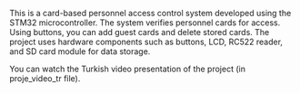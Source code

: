 This is a card-based personnel access control system developed using the STM32 microcontroller. The system verifies personnel cards for access. 
Using buttons, you can add guest cards and delete stored cards. 
The project uses hardware components such as buttons, LCD, RC522 reader, and SD card module for data storage.

You can watch the Turkish video presentation of the project (in proje_video_tr file). 

